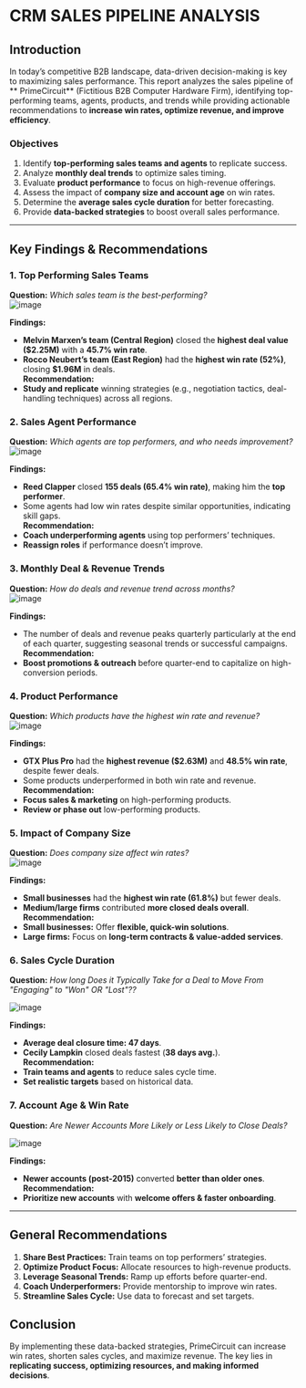 # **CRM SALES PIPELINE ANALYSIS** 

## **Introduction**  
In today’s competitive B2B landscape, data-driven decision-making is key to maximizing sales performance. This report analyzes the sales pipeline of ** PrimeCircuit** (Fictitious B2B Computer Hardware Firm), identifying top-performing teams, agents, products, and trends while providing actionable recommendations to **increase win rates, optimize revenue, and improve efficiency**.  

### **Objectives**  
1. Identify **top-performing sales teams and agents** to replicate success.  
2. Analyze **monthly deal trends** to optimize sales timing.  
3. Evaluate **product performance** to focus on high-revenue offerings.  
4. Assess the impact of **company size and account age** on win rates.  
5. Determine the **average sales cycle duration** for better forecasting.  
6. Provide **data-backed strategies** to boost overall sales performance.  

---

## **Key Findings & Recommendations**  

### **1. Top Performing Sales Teams**  
**Question:** *Which sales team is the best-performing?*  
![image](https://github.com/user-attachments/assets/dfcd6921-6437-4285-8c23-ee60855fa4db)

**Findings:**  
- **Melvin Marxen’s team (Central Region)** closed the **highest deal value ($2.25M)** with a **45.7% win rate**.  
- **Rocco Neubert’s team (East Region)** had the **highest win rate (52%)**, closing **$1.96M** in deals.  
**Recommendation:**  
- **Study and replicate** winning strategies (e.g., negotiation tactics, deal-handling techniques) across all regions.  

### **2. Sales Agent Performance**  
**Question:** *Which agents are top performers, and who needs improvement?*  
![image](https://github.com/user-attachments/assets/29ae5a29-c3df-43f7-b677-4d3aaf95a87c)

**Findings:**  
- **Reed Clapper** closed **155 deals (65.4% win rate)**, making him the **top performer**.  
- Some agents had low win rates despite similar opportunities, indicating skill gaps.  
**Recommendation:**  
- **Coach underperforming agents** using top performers’ techniques.  
- **Reassign roles** if performance doesn’t improve.  

### **3. Monthly Deal & Revenue Trends**  
**Question:** *How do deals and revenue trend across months?*  
![image](https://github.com/user-attachments/assets/cf1ac4a0-5f9f-4db6-a25a-c3021c77cfe5)

**Findings:**  
- The number of deals and revenue peaks quarterly particularly at the end of each quarter, suggesting seasonal trends or successful campaigns.  
**Recommendation:**  
- **Boost promotions & outreach** before quarter-end to capitalize on high-conversion periods.  

### **4. Product Performance**  
**Question:** *Which products have the highest win rate and revenue?*  
![image](https://github.com/user-attachments/assets/89df816e-1eac-48db-9b65-577d887861bd)

**Findings:**  
- **GTX Plus Pro** had the **highest revenue ($2.63M)** and **48.5% win rate**, despite fewer deals.  
- Some products underperformed in both win rate and revenue.  
**Recommendation:**  
- **Focus sales & marketing** on high-performing products.  
- **Review or phase out** low-performing products.  

### **5. Impact of Company Size**  
**Question:** *Does company size affect win rates?*  
![image](https://github.com/user-attachments/assets/5f1131df-8365-4a90-ad69-e56a92f5a487)

**Findings:**  
- **Small businesses** had the **highest win rate (61.8%)** but fewer deals.  
- **Medium/large firms** contributed **more closed deals overall**.  
**Recommendation:**  
- **Small businesses:** Offer **flexible, quick-win solutions**.  
- **Large firms:** Focus on **long-term contracts & value-added services**.  

### **6. Sales Cycle Duration**  
**Question:** *How long Does it Typically Take for a Deal to Move From "Engaging" to "Won" OR "Lost"??*  

![image](https://github.com/user-attachments/assets/4c8c3693-3025-4fe6-947f-b7986ed2d43f)

**Findings:**  
- **Average deal closure time: 47 days**.  
- **Cecily Lampkin** closed deals fastest (**38 days avg.**).  
**Recommendation:**  
- **Train teams and agents** to reduce sales cycle time.  
- **Set realistic targets** based on historical data.  

### **7. Account Age & Win Rate**  
**Question:** *Are Newer Accounts More Likely or Less Likely to Close Deals?*  

![image](https://github.com/user-attachments/assets/5dfaaea9-b8bc-4acf-86e5-7ebee9bfe568)

**Findings:**  
- **Newer accounts (post-2015)** converted **better than older ones**.  
**Recommendation:**  
- **Prioritize new accounts** with **welcome offers & faster onboarding**.  

---

## **General Recommendations**  
1. **Share Best Practices:** Train teams on top performers’ strategies.  
2. **Optimize Product Focus:** Allocate resources to high-revenue products.  
3. **Leverage Seasonal Trends:** Ramp up efforts before quarter-end.  
4. **Coach Underperformers:** Provide mentorship to improve win rates.  
5. **Streamline Sales Cycle:** Use data to forecast and set targets.  

## **Conclusion**  
By implementing these data-backed strategies, PrimeCircuit can increase win rates, shorten sales cycles, and maximize revenue. The key lies in **replicating success, optimizing resources, and making informed decisions**.  

